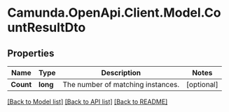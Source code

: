 # Camunda.OpenApi.Client.Model.CountResultDto

## Properties

Name | Type | Description | Notes
------------ | ------------- | ------------- | -------------
**Count** | **long** | The number of matching instances. | [optional] 

[[Back to Model list]](../README.md#documentation-for-models) [[Back to API list]](../README.md#documentation-for-api-endpoints) [[Back to README]](../README.md)

